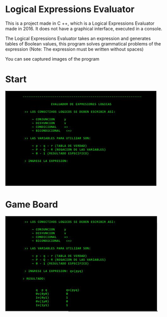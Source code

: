 # Logical Expressions Evaluator

This is a project made in C ++, which is a Logical Expressions Evaluator made in 2016. It does not have a graphical interface, executed in a console.

The Logical Expressions Evaluator takes an expression and generates tables of Boolean values, this program solves grammatical problems of the expression (Note: The expression must be written without spaces)

You can see captured images of the program
# Start
![Start LEE](Images/LEE(Start).JPG)
# Game Board
![Table LEE](Images/LEE(Table).JPG)
